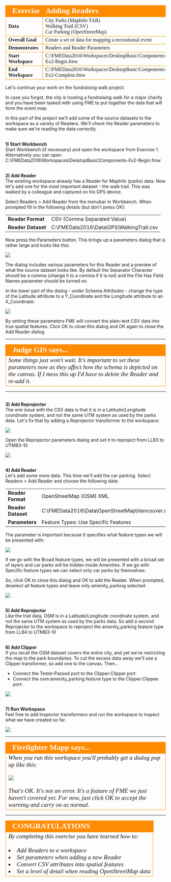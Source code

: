 <!--Exercise Section-->
<!--NB: In GitBook world we don't give a number to exercises-->

<table style="border-spacing: 0px;border-collapse: collapse;font-family:serif">
<tr>
<td style="vertical-align:middle;background-color:darkorange;border: 2px solid darkorange">
<i class="fa fa-cogs fa-lg fa-pull-left fa-fw" style="color:white;padding-right: 12px;vertical-align:text-top"></i>
<span style="color:white;font-size:x-large;font-weight: bold">Exercise</span>
</td>
<td style="border: 2px solid darkorange;background-color:darkorange;color:white">
<span style="color:white;font-size:x-large;font-weight: bold">Adding Readers</span>
</td>
</tr>

<tr>
<td style="border: 1px solid darkorange; font-weight: bold">Data</td>
<td style="border: 1px solid darkorange">City Parks (MapInfo TAB)<br>Walking Trail (CSV)<br>Car Parking (OpenStreetMap)</td>
</tr>

<tr>
<td style="border: 1px solid darkorange; font-weight: bold">Overall Goal</td>
<td style="border: 1px solid darkorange">Create a set of data for mapping a recreational event</td>
</tr>

<tr>
<td style="border: 1px solid darkorange; font-weight: bold">Demonstrates</td>
<td style="border: 1px solid darkorange">Readers and Reader Parameters</td>
</tr>

<tr>
<td style="border: 1px solid darkorange; font-weight: bold">Start Workspace</td>
<td style="border: 1px solid darkorange">C:\FMEData2016\Workspaces\DesktopBasic\Components-Ex2-Begin.fmw</td>
</tr>

<tr>
<td style="border: 1px solid darkorange; font-weight: bold">End Workspace</td>
<td style="border: 1px solid darkorange">C:\FMEData2016\Workspaces\DesktopBasic\Components-Ex2-Complete.fmw</td>
</tr>

</table>


Let's continue your work on the fundraising walk project.

In case you forgot, the city is hosting a fundraising walk for a major charity and you have been tasked with using FME to put together the data that will form the event map.  

In this part of the project we’ll add some of the source datasets to the workspace as a variety of Readers. We'll check the Reader parameters to make sure we're reading the data correctly.


<br>**1) Start Workbench**
<br>Start Workbench (if necessary) and open the workspace from Exercise 1. Alternatively you can open C:\FMEData2016\Workspaces\DesktopBasic\Components-Ex2-Begin.fmw



<br>**2) Add Reader**
<br>The existing workspace already has a Reader for MapInfo (parks) data. Now let's add one for the most important dataset - the walk trail. This was walked by a colleague and captured on his GPS device.

Select Readers > Add Reader from the menubar in Workbench. When prompted fill in the following details (but don't press OK):

<table style="border: 0px">

<tr>
<td style="font-weight: bold">Reader Format</td>
<td style="">CSV (Comma Separated Value)</td>
</tr>

<tr>
<td style="font-weight: bold">Reader Dataset</td>
<td style="">C:\FMEData2016\Data\GPS\WalkingTrail.csv</td>
</tr>

</table>

Now press the Parameters button. This brings up a parameters dialog that is rather large and looks like this:

![](./Images/Img4.69.Ex2.CSVParametersAddReaderDialogHalfScale.png)

The dialog includes various parameters for this Reader and a preview of what the source dataset looks like. By default the Separator Character should be a comma (change it to a comma if it is not) and the File Has Field Names parameter should be turned on.

In the lower part of the dialog - under Schema Attributes - change the type of the Latitude attribute to a Y_Coordinate and the Longitude attribute to an X_Coordinate:

![](./Images/Img4.70.Ex2.CSVParametersAttributeTypes.png)

By setting these parameters FME will convert the plain-text CSV data into true spatial features. Click OK to close this dialog and OK again to close the Add Reader dialog.

---

<!--Person X Says Section-->

<table style="border-spacing: 0px">
<tr>
<td style="vertical-align:middle;background-color:darkorange;border: 2px solid darkorange">
<i class="fa fa-quote-left fa-lg fa-pull-left fa-fw" style="color:white;padding-right: 12px;vertical-align:text-top"></i>
<span style="color:white;font-size:x-large;font-weight: bold;font-family:serif">Judge GIS says...</span>
</td>
</tr>

<tr>
<td style="border: 1px solid darkorange">
<span style="font-family:serif; font-style:italic; font-size:larger">
Some things just won't wait. It's important to set these parameters now as they affect how the schema is depicted on the canvas. If I mess this up I'd have to delete the Reader and re-add it.
</span>
</td>
</tr>
</table>

---

<br>**3) Add Reprojector**
<br>The one issue with the CSV data is that it is in a Latitude/Longitude coordinate system, and not the same UTM system as used by the parks data. Let's fix that by adding a Reprojector transformer to the workspace:

![](./Images/Img4.71.Ex2.ReprojectorOnCanvas.png)

Open the Reprojector parameters dialog and set it to reproject from LL83 to UTM83-10

![](./Images/Img4.72.Ex2.ReprojectorParamsDialog.png)



<br>**4) Add Reader**
<br>Let's add some more data. This time we'll add the car parking. Select Readers > Add Reader and choose the following data:

<table style="border: 0px">

<tr>
<td style="font-weight: bold">Reader Format</td>
<td style="">OpenStreetMap (OSM) XML</td>
</tr>

<tr>
<td style="font-weight: bold">Reader Dataset</td>
<td style="">C:\FMEData2016\Data\OpenStreetMap\Vancouver.osm</td>
</tr>

<tr>
<td style="font-weight: bold">Parameters</td>
<td style="">Feature Types: Use Specific Features</td>
</tr>

</table>

The parameter is important because it specifies what feature types we will be presented with:

![](./Images/Img4.76.Ex2.OSMParametersDialog.png)

If we go with the Broad feature types, we will be presented with a broad set of layers and car parks will be hidden inside Amenities. If we go with Specific feature types we can select only car parks by themselves.

So, click OK to close this dialog and OK to add the Reader. When prompted, deselect all feature types and leave only amenity_parking selected:

![](./Images/Img4.77.Ex2.OSMFeatureTypes.png)


<br>**5) Add Reprojector**
<br>Like the trail data, OSM is in a Latitude/Longitude coordinate system, and not the same UTM system as used by the parks data. So add a second Reprojector to the workspace to reproject the amenity_parking feature type from LL84 to UTM83-10


<br>**6) Add Clipper**
<br>If you recall the OSM dataset covers the entire city, and yet we're restricting the map to the park boundaries. To cut the excess data away we'll use a Clipper transformer, so add one to the canvas. Then...

- Connect the Tester:Passed port to the Clipper:Clipper port. 
- Connect the osm:amenity_parking feature type to the Clipper:Clippee port:

![](./Images/Img4.74.Ex2.ClipperOnCanvas.png)


<br>**7) Run Workspace**
<br>Feel free to add Inspector transformers and run the workspace to inspect what we have created so far.

![](./Images/Img4.78.Ex2.OutputSoFar.png)

---

<!--Person X Says Section-->

<table style="border-spacing: 0px">
<tr>
<td style="vertical-align:middle;background-color:darkorange;border: 2px solid darkorange">
<i class="fa fa-quote-left fa-lg fa-pull-left fa-fw" style="color:white;padding-right: 12px;vertical-align:text-top"></i>
<span style="color:white;font-size:x-large;font-weight: bold;font-family:serif">Firefighter Mapp says...</span>
</td>
</tr>

<tr>
<td style="border: 1px solid darkorange">
<span style="font-family:serif; font-style:italic; font-size:larger">
When you run this workspace you'll probably get a dialog pop up like this:
<br><br><img src="./images/Img4.843.Ex2.UnexpectedInput.png">
<br><br>That's OK. It's not an error. It's a feature of FME we just haven't covered yet. For now, just click OK to accept the warning and carry on as normal.
</span>
</td>
</tr>
</table>

---

<!--Exercise Congratulations Section--> 

<table style="border-spacing: 0px">
<tr>
<td style="vertical-align:middle;background-color:darkorange;border: 2px solid darkorange">
<i class="fa fa-thumbs-o-up fa-lg fa-pull-left fa-fw" style="color:white;padding-right: 12px;vertical-align:text-top"></i>
<span style="color:white;font-size:x-large;font-weight: bold;font-family:serif">CONGRATULATIONS</span>
</td>
</tr>

<tr>
<td style="border: 1px solid darkorange">
<span style="font-family:serif; font-style:italic; font-size:larger">
By completing this exercise you have learned how to:
<br><br><li>Add Readers to a workspace
<br><li>Set parameters when adding a new Reader
<br><li>Convert CSV attributes into spatial features
<br><li>Set a level of detail when reading OpenStreetMap data
</span>
</td>
</tr>
</table>

